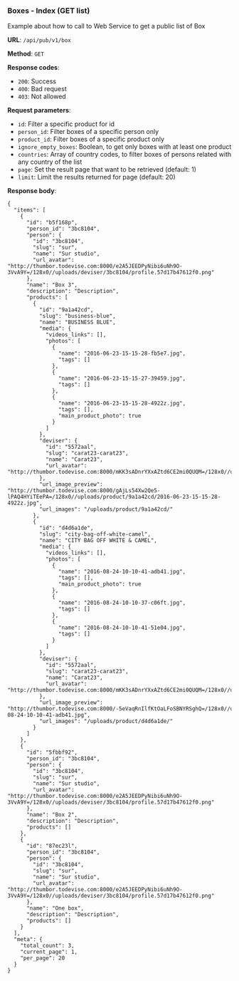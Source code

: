 ### Boxes - Index (GET list)

Example about how to call to Web Service to get a public list of 
Box

**URL**: `/api/pub/v1/box`

**Method**: `GET`

**Response codes**: 
* `200`: Success
* `400`: Bad request
* `403`: Not allowed
  
**Request parameters**:
* `id`: Filter a specific product for id
* `person_id`: Filter boxes of a specific person only
* `product_id`: Filter boxes of a specific product only
* `ignore_empty_boxes`: Boolean, to get only boxes with at least one product
* `countries`: Array of country codes, to filter boxes of persons related with any country of the list
* `page`: Set the result page that want to be retrieved (default: 1)
* `limit`: Limit the results returned for page (default: 20)

**Response body**:

```
{
  "items": [
    {
      "id": "b5f168p",
      "person_id": "3bc8104",
      "person": {
        "id": "3bc8104",
        "slug": "sur",
        "name": "Sur studio",
        "url_avatar": "http://thumbor.todevise.com:8000/e2A5JEEDPyNibi6uNh9O-3VvA9Y=/128x0//uploads/deviser/3bc8104/profile.57d17b47612f0.png"
      },
      "name": "Box 3",
      "description": "Description",
      "products": [
        {
          "id": "9a1a42cd",
          "slug": "business-blue",
          "name": "BUSINESS BLUE",
          "media": {
            "videos_links": [],
            "photos": [
              {
                "name": "2016-06-23-15-15-28-fb5e7.jpg",
                "tags": []
              },
              {
                "name": "2016-06-23-15-15-27-39459.jpg",
                "tags": []
              },
              {
                "name": "2016-06-23-15-15-28-4922z.jpg",
                "tags": [],
                "main_product_photo": true
              }
            ]
          },
          "deviser": {
            "id": "5572aal",
            "slug": "carat23-carat23",
            "name": "Carat23",
            "url_avatar": "http://thumbor.todevise.com:8000/mKK3sADnrYXxAZtd6CE2mi0QUQM=/128x0//uploads/deviser/5572aal/profile.57d7f2f6bcc9e.png"
          },
          "url_image_preview": "http://thumbor.todevise.com:8000/gAjLs54Xw2Qe5-lPAQ4HYiTEePA=/128x0//uploads/product/9a1a42cd/2016-06-23-15-15-28-4922z.jpg",
          "url_images": "/uploads/product/9a1a42cd/"
        },
        {
          "id": "d4d6a1de",
          "slug": "city-bag-off-white-camel",
          "name": "CITY BAG OFF WHITE & CAMEL",
          "media": {
            "videos_links": [],
            "photos": [
              {
                "name": "2016-08-24-10-10-41-adb41.jpg",
                "tags": [],
                "main_product_photo": true
              },
              {
                "name": "2016-08-24-10-10-37-c06ft.jpg",
                "tags": []
              },
              {
                "name": "2016-08-24-10-10-41-51e04.jpg",
                "tags": []
              }
            ]
          },
          "deviser": {
            "id": "5572aal",
            "slug": "carat23-carat23",
            "name": "Carat23",
            "url_avatar": "http://thumbor.todevise.com:8000/mKK3sADnrYXxAZtd6CE2mi0QUQM=/128x0//uploads/deviser/5572aal/profile.57d7f2f6bcc9e.png"
          },
          "url_image_preview": "http://thumbor.todevise.com:8000/-5eVaqRnIlfKtOaLFoSBNYRSghQ=/128x0//uploads/product/d4d6a1de/2016-08-24-10-10-41-adb41.jpg",
          "url_images": "/uploads/product/d4d6a1de/"
        }
      ]
    },
    {
      "id": "5fbbf92",
      "person_id": "3bc8104",
      "person": {
        "id": "3bc8104",
        "slug": "sur",
        "name": "Sur studio",
        "url_avatar": "http://thumbor.todevise.com:8000/e2A5JEEDPyNibi6uNh9O-3VvA9Y=/128x0//uploads/deviser/3bc8104/profile.57d17b47612f0.png"
      },
      "name": "Box 2",
      "description": "Description",
      "products": []
    },
    {
      "id": "87ec23l",
      "person_id": "3bc8104",
      "person": {
        "id": "3bc8104",
        "slug": "sur",
        "name": "Sur studio",
        "url_avatar": "http://thumbor.todevise.com:8000/e2A5JEEDPyNibi6uNh9O-3VvA9Y=/128x0//uploads/deviser/3bc8104/profile.57d17b47612f0.png"
      },
      "name": "One box",
      "description": "Description",
      "products": []
    }
  ],
  "meta": {
    "total_count": 3,
    "current_page": 1,
    "per_page": 20
  }
}
```